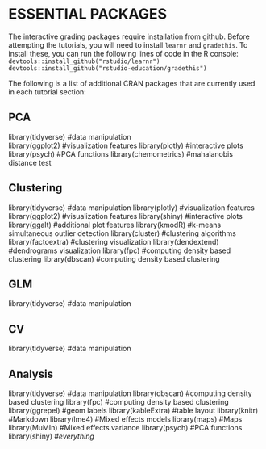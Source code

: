 # ESSENTIAL PACKAGES
The interactive grading packages require installation from github. Before attempting the tutorials, you will need to install `learnr` and `gradethis`.
To install these, you can run the following lines of code in the R console:
`devtools::install_github("rstudio/learnr")`
`devtools::install_github("rstudio-education/gradethis")`

The following is a list of additional CRAN packages that are currently used in each tutorial section:

## PCA
library(tidyverse) #data manipulation <br/>
library(ggplot2) #visualization features
library(plotly) #interactive plots
library(psych) #PCA functions
library(chemometrics) #mahalanobis distance test

## Clustering 
library(tidyverse) #data manipulation
library(plotly) #visualization features
library(ggplot2) #visualization features
library(shiny) #interactive plots
library(ggalt) #additional plot features
library(kmodR) #k-means simultaneous outlier detection 
library(cluster) #clustering algorithms
library(factoextra) #clustering visualization
library(dendextend) #dendrograms visualization
library(fpc) #computing density based clustering
library(dbscan) #computing density based clustering

## GLM
library(tidyverse) #data manipulation

## CV
library(tidyverse) #data manipulation

## Analysis
library(tidyverse) #data manipulation 
library(dbscan) #computing density based clustering
library(fpc) #computing density based clustering
library(ggrepel) #geom labels
library(kableExtra) #table layout
library(knitr) #Markdown
library(lme4) #Mixed effects models
library(maps) #Maps
library(MuMIn) #Mixed effects variance
library(psych) #PCA functions
library(shiny) #*everything*

